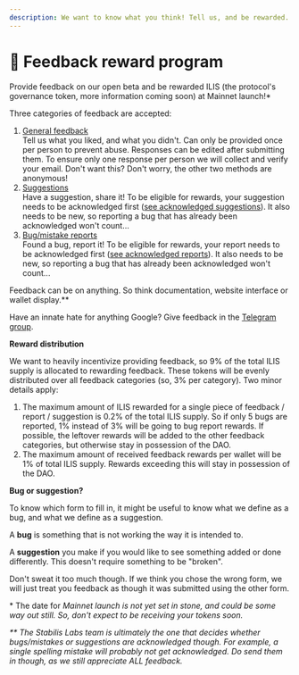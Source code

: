 ```yaml
---
description: We want to know what you think! Tell us, and be rewarded.
---
```


# 📩 Feedback reward program

Provide feedback on our open beta and be rewarded ILIS (the protocol's governance token, more information coming soon) at Mainnet launch!\*

Three categories of feedback are accepted:

1. [General feedback](https://forms.gle/gbrkvVZRY615R3P49)\
   Tell us what you liked, and what you didn't. Can only be provided once per person to prevent abuse. Responses can be edited after submitting them. To ensure only one response per person we will collect and verify your email. Don't want this? Don't worry, the other two methods are anonymous!
2. [Suggestions](https://forms.gle/TwNvCLDFDkxXegao8)\
   Have a suggestion, share it! To be eligible for rewards, your suggestion needs to be acknowledged first ([see acknowledged suggestions](acknowledged-suggestions.md)). It also needs to be new, so reporting a bug that has already been acknowledged won't count...
3. [Bug/mistake reports](https://forms.gle/bDAQx6REGDo1SagWA)\
   Found a bug, report it! To be eligible for rewards, your report needs to be acknowledged first ([see acknowledged reports](acknowledged-bug-reports.md)). It also needs to be new, so reporting a bug that has already been acknowledged won't count...

Feedback can be on anything. So think documentation, website interface or wallet display.\*\*

Have an innate hate for anything Google? Give feedback in the [Telegram group](https://t.me/stabilislabs).

**Reward distribution**

We want to heavily incentivize providing feedback, so 9% of the total ILIS supply is allocated to rewarding feedback. These tokens will be evenly distributed over all feedback categories (so, 3% per category). Two minor details apply:

1. The maximum amount of ILIS rewarded for a single piece of feedback / report / suggestion is 0.2% of the total ILIS supply. So if only 5 bugs are reported, 1% instead of 3% will be going to bug report rewards. If possible, the leftover rewards will be added to the other feedback categories, but otherwise stay in possession of the DAO.
2. The maximum amount of received feedback rewards per wallet will be 1% of total ILIS supply. Rewards exceeding this will stay in possession of the DAO.

**Bug or suggestion?**

To know which form to fill in, it might be useful to know what we define as a bug, and what we define as a suggestion.

A **bug** is something that is not working the way it is intended to.

A **suggestion** you make if you would like to see something added or done differently. This doesn't require something to be "broken".

Don't sweat it too much though. If we think you chose the wrong form, we will just treat you feedback as though it was submitted using the other form.



\* The date for _Mainnet launch is not yet set in stone, and could be some way out still. So, don't expect to be receiving your tokens soon._

_\*\* The Stabilis Labs team is ultimately the one that decides whether bugs/mistakes or suggestions are acknowledged though. For example, a single spelling mistake will probably not get acknowledged. Do send them in though, as we still appreciate ALL feedback._
